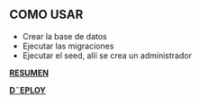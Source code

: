 ## COMO USAR


- Crear la base de datos
- Ejecutar las migraciones
- Ejecutar el seed, allí se crea un administrador


[**RESUMEN**](https://hackmd.io/@enidev911/desafio-2-therialnews)


[**D¨EPLOY**](https://the-rial-news.fly.dev/)
